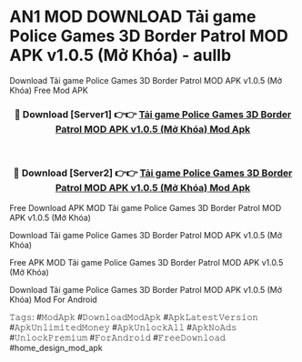 # AN1 MOD DOWNLOAD Tải game Police Games 3D Border Patrol MOD APK v1.0.5 (Mở Khóa) - aullb
Download Tải game Police Games 3D Border Patrol MOD APK v1.0.5 (Mở Khóa) Free Mod APK

<div align="center">
<h3>🔴 Download [Server1] 👉👉 <a href="https://apk-comot.site?title=Tải_game_Police_Games_3D_Border_Patrol_MOD_APK_v1.0.5_(Mở_Khóa)">Tải game Police Games 3D Border Patrol MOD APK v1.0.5 (Mở Khóa) Mod Apk</a></h3><br>

<h3>🔴 Download [Server2] 👉👉 <a href="https://apk-comot.site?title=Tải_game_Police_Games_3D_Border_Patrol_MOD_APK_v1.0.5_(Mở_Khóa)">Tải game Police Games 3D Border Patrol MOD APK v1.0.5 (Mở Khóa) Mod Apk</a></h3>
</div>


Free Download APK MOD Tải game Police Games 3D Border Patrol MOD APK v1.0.5 (Mở Khóa)

Download Tải game Police Games 3D Border Patrol MOD APK v1.0.5 (Mở Khóa) 

Free APK MOD Tải game Police Games 3D Border Patrol MOD APK v1.0.5 (Mở Khóa) 

Download Tải game Police Games 3D Border Patrol MOD APK v1.0.5 (Mở Khóa) Mod For Android

𝚃𝚊𝚐𝚜: #𝙼𝚘𝚍𝙰𝚙𝚔 #𝙳𝚘𝚠𝚗𝚕𝚘𝚊𝚍𝙼𝚘𝚍𝙰𝚙𝚔 #𝙰𝚙𝚔𝙻𝚊𝚝𝚎𝚜𝚝𝚅𝚎𝚛𝚜𝚒𝚘𝚗 #𝙰𝚙𝚔𝚄𝚗𝚕𝚒𝚖𝚒𝚝𝚎𝚍𝙼𝚘𝚗𝚎𝚢 #𝙰𝚙𝚔𝚄𝚗𝚕𝚘𝚌𝚔𝙰𝚕𝚕 #𝙰𝚙𝚔𝙽𝚘𝙰𝚍𝚜 #𝚄𝚗𝚕𝚘𝚌𝚔𝙿𝚛𝚎𝚖𝚒𝚞𝚖 #𝙵𝚘𝚛𝙰𝚗𝚍𝚛𝚘𝚒𝚍 #𝙵𝚛𝚎𝚎𝙳𝚘𝚠𝚗𝚕𝚘𝚊𝚍 #home_design_mod_apk
